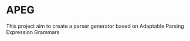APEG
====

This project aim to create a parser generator based on Adaptable Parsing Expression Grammars
